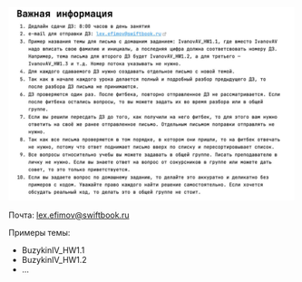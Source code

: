 ![pic0](/Notes/Swiftbook/contents/важная%20информация%20swiftbook.jpeg)

Почта: lex.efimov@swiftbook.ru

Примеры темы: 
- BuzykinIV_HW1.1
- BuzykinIV_HW1.2
- ...